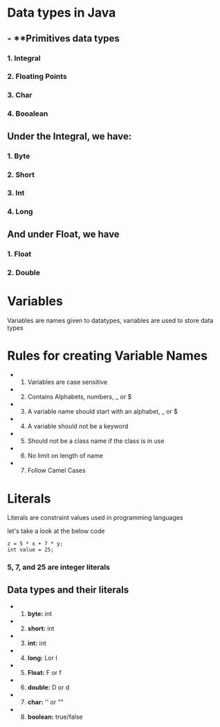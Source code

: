# Data types in Java

## - **Primitives data types

### 1. Integral
### 2. Floating Points
### 3. Char
### 4. Booalean

## Under the Integral, we have:

### 1. Byte
### 2. Short
### 3. Int
### 4. Long

## And under Float, we have
### 1. Float
### 2. Double

# Variables
Variables are names given to datatypes, variables are used to store data types

# Rules for creating Variable Names

- 1. Variables are case sensitive
- 2. Contains Alphabets, numbers, _ or $
- 3. A variable name should start with an alphabet, _ or $
- 4. A variable should not be a keyword
- 5. Should not be a class name if the class is in use
- 6. No limit on length of name
- 7. Follow Camel Cases

# Literals
Literals are constraint values used in programming languages

let's take a look at the below code 

```
z = 5 * x + 7 * y;
int value = 25;
```
### 5, 7, and 25 are integer literals 

## Data types and their literals
- 1. **byte:** int
- 2. **short:** int
- 3. **int:** int
- 4. **long:** Lor l
- 5. **Float:** F or f
- 6. **double:** D or d
- 7. **char:** '' or ""
- 8. **boolean:** true/false